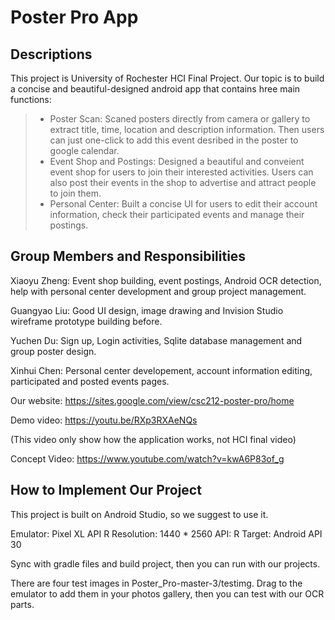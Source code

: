 # Poster Pro App

## Descriptions

This project is University of Rochester HCI Final Project. Our topic is to build a concise and beautiful-designed android app that contains hree main functions: 

> + Poster Scan: Scaned posters directly from camera or gallery to extract title, time, location and description information. Then users can just one-click to add this event desribed in the poster to google calendar.
> + Event Shop and Postings: Designed a beautiful and conveient event shop for users to join their interested activities. Users can also post their events in the shop to advertise and attract people to join them.
> + Personal Center: Built a concise UI for users to edit their account information, check their participated events and manage their postings.

## Group Members and Responsibilities

Xiaoyu Zheng: Event shop building, event postings, Android OCR detection, help with personal center development and group project management.

Guangyao Liu: Good UI design, image drawing and Invision Studio wireframe prototype building before.

Yuchen Du: Sign up, Login activities, Sqlite database management and group poster design.

Xinhui Chen: Personal center developement, account information editing, participated and posted events pages.

Our website: https://sites.google.com/view/csc212-poster-pro/home

Demo video: https://youtu.be/RXp3RXAeNQs

(This video only show how the application works, not HCI final video)

Concept Video: https://www.youtube.com/watch?v=kwA6P83of_g

## How to Implement Our Project

This project is built on Android Studio, so we suggest to use it. 

Emulator: Pixel XL API R  Resolution: 1440 * 2560  API: R  Target: Android API 30

Sync with gradle files and build project, then you can run with our projects.

There are four test images in Poster_Pro-master-3/testimg. Drag to the emulator to add them in your photos gallery, then you can test with our OCR parts.



